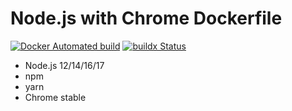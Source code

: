 # Node.js with Chrome Dockerfile

[![Docker Automated build](https://img.shields.io/docker/automated/kokororin/node-chrome.svg)](https://hub.docker.com/r/kokororin/node-chrome/)
[![buildx Status](https://github.com/kokororin/docker-node-chrome/workflows/buildx/badge.svg)](https://github.com/kokororin/docker-node-chrome/actions?query=workflow%3Abuildx)

- Node.js 12/14/16/17
- npm
- yarn
- Chrome stable

